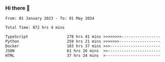 ### Hi there 👋

<!--START_SECTION:waka-->

```txt
From: 01 January 2023 - To: 01 May 2024

Total Time: 872 hrs 4 mins

TypeScript                 278 hrs 41 mins >>>>>>>>-----------------   31.96 %
Python                     259 hrs 21 mins >>>>>>>------------------   29.74 %
Docker                     103 hrs 37 mins >>>----------------------   11.88 %
JSON                       61 hrs 26 mins  >>-----------------------   07.05 %
HTML                       37 hrs 24 mins  >------------------------   04.29 %
```

<!--END_SECTION:waka-->

 
